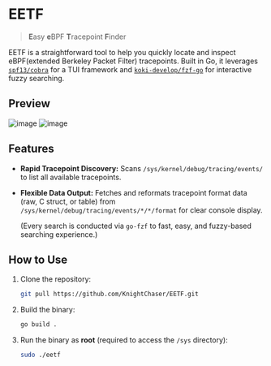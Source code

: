 # EETF
> **E**asy **e**BPF **T**racepoint **F**inder

EETF is a straightforward tool to help you quickly locate and inspect eBPF(extended Berkeley Packet Filter) tracepoints. Built in Go, it leverages [`spf13/cobra`](https://github.com/spf13/cobra) for a TUI framework and [`koki-develop/fzf-go`](https://github.com/koki-develop/go-fzf) for interactive fuzzy searching.

## Preview

![image](https://github.com/user-attachments/assets/a5eadce2-d674-4462-80f3-edd1fc66a09b)
![image](https://github.com/user-attachments/assets/b3e9c27f-62f5-4e62-85b4-143dd138c0c5)

## Features

- **Rapid Tracepoint Discovery:** Scans `/sys/kernel/debug/tracing/events/` to list all available tracepoints.
- **Flexible Data Output:** Fetches and reformats tracepoint format data (raw, C struct, or table) from `/sys/kernel/debug/tracing/events/*/*/format` for clear console display.
  
  (Every search is conducted via `go-fzf` to fast, easy, and fuzzy-based searching experience.)

## How to Use

1. Clone the repository:
   ```bash
   git pull https://github.com/KnightChaser/EETF.git
   ```
2. Build the binary:
   ```bash
   go build .
   ```
3. Run the binary as **root** (required to access the `/sys` directory):
   ```bash
   sudo ./eetf
   ```
